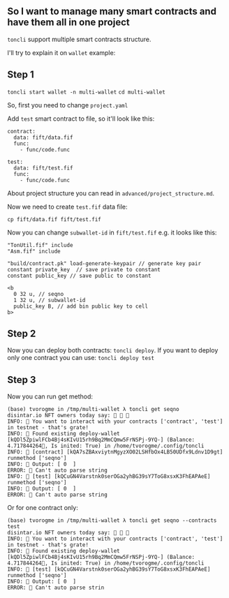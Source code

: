 ## So I want to manage many smart contracts and have them all in one project

`toncli` support multiple smart contracts structure.

I'll try to explain it on `wallet` example:

## Step 1

`toncli start wallet -n multi-wallet`
`cd multi-wallet`

So, first you need to change `project.yaml`

Add `test` smart contract to file, so it'll look like this:

```
contract:
  data: fift/data.fif
  func:
    - func/code.func

test:
  data: fift/test.fif
  func:
    - func/code.func
```

About project structure you can read in `advanced/project_structure.md`.

Now we need to create `test.fif` data file:

`cp fift/data.fif fift/test.fif`

Now you can change `subwallet-id` in `fift/test.fif` e.g. it looks like this:

```
"TonUtil.fif" include
"Asm.fif" include

"build/contract.pk" load-generate-keypair // generate key pair
constant private_key  // save private to constant
constant public_key // save public to constant

<b
  0 32 u, // seqno
  1 32 u, // subwallet-id
  public_key B, // add bin public key to cell
b>
```

## Step 2

Now you can deploy both contracts: `toncli deploy`. If you want to deploy only one contract you can
use: `toncli deploy test`

## Step 3

Now you can run get method:

```
(base) tvorogme in /tmp/multi-wallet λ toncli get seqno                                           
disintar.io NFT owners today say: 🙈 🙉 🙊
INFO: 🚀 You want to interact with your contracts ['contract', 'test'] in testnet - that's grate!
INFO: 🦘 Found existing deploy-wallet [kQDl5ZpiwlFCb4Bj4sKIvU15rh9Bq2MmCQmw5FrNSPj-9YQ-] (Balance: 4.717844264💎, Is inited: True) in /home/tvorogme/.config/toncli
INFO: 👯 [contract] [kQA7sZBAxviytnMgyzXO02LSHfbOx4LB50UDfx9Ldnv1D9gt] runmethod ['seqno']
INFO: 🧐 Output: [ 0  ]
ERROR: 🧐 Can't auto parse string
INFO: 👯 [test] [kQCuGN4Varstnk0serOGa2yhBG39sY7ToG8xsxK3FhEAPAeE] runmethod ['seqno']
INFO: 🧐 Output: [ 0  ]
ERROR: 🧐 Can't auto parse string
```

Or for one contract only:

```
(base) tvorogme in /tmp/multi-wallet λ toncli get seqno --contracts test
disintar.io NFT owners today say: 🙈 🙉 🙊
INFO: 🚀 You want to interact with your contracts ['contract', 'test'] in testnet - that's grate!
INFO: 🦘 Found existing deploy-wallet [kQDl5ZpiwlFCb4Bj4sKIvU15rh9Bq2MmCQmw5FrNSPj-9YQ-] (Balance: 4.717844264💎, Is inited: True) in /home/tvorogme/.config/toncli
INFO: 👯 [test] [kQCuGN4Varstnk0serOGa2yhBG39sY7ToG8xsxK3FhEAPAeE] runmethod ['seqno']
INFO: 🧐 Output: [ 0  ]
ERROR: 🧐 Can't auto parse strin
```

